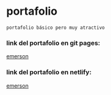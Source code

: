 # portafolio
`portafolio básico pero muy atractivo`
<br/>
### link del portafolio en git pages: 
<a href="https://emersonxinay.github.io/portafolio/">emerson</a>
### link del portafolio en netlify: 
<a href="https://62bd41c05dc103457caaa9b2--gregarious-flan-f3a659.netlify.app/">emerson</a>
